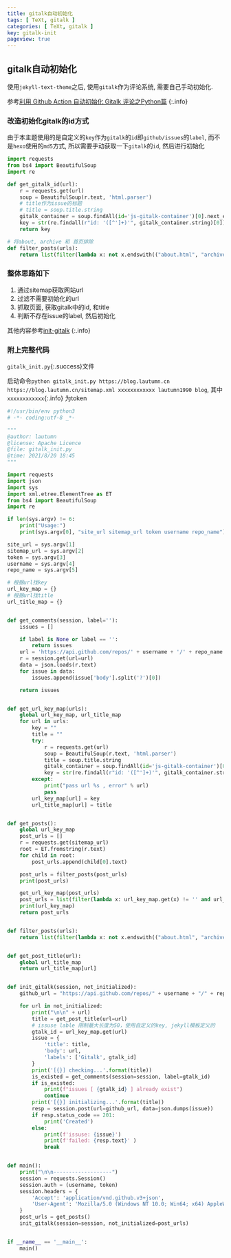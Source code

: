 ```yaml
---
title: gitalk自动初始化
tags: [ TeXt, gitalk ]
categories: [ TeXt, gitalk ]
key: gitalk-init
pageview: true
---
```


## gitalk自动初始化

使用`jekyll-text-theme`之后, 使用`gitalk`作为评论系统, 需要自己手动初始化.

参考[利用 Github Action 自动初始化 Gitalk 评论之Python篇](https://www.lshell.com/post/use-github-action-and-python-to-automatically-initialize-gitalk-comments/)
{:.info}

<!--more-->

### 改造初始化gitalk的id方式

由于本主题使用的是自定义的`key`作为`gitalk`的`id`即`github/issues`的`label`, 而不是`hexo`使用的`md5`方式, 所以需要手动获取一下`gitalk`的`id`, 然后进行初始化

```python
import requests
from bs4 import BeautifulSoup
import re

def get_gitalk_id(url):
    r = requests.get(url)
    soup = BeautifulSoup(r.text, 'html.parser')
    # title作为issue的标题
    # title = soup.title.string
    gitalk_container = soup.findAll(id='js-gitalk-container')[0].next_element
    key = str(re.findall(r"id: '([^']+)'", gitalk_container.string)[0])
    return key

# 将about, archive 和 首页排除
def filter_posts(urls):
    return list(filter(lambda x: not x.endswith(("about.html", "archive.html", "/")), urls))
```

### 整体思路如下

1. 通过sitemap获取网站url
1. 过滤不需要初始化的url
1. 抓取页面, 获取gitalk中的id, 和title
1. 判断不存在issue的label, 然后初始化

其他内容参考[init-gitalk](https://github.com/Ansen/automaticallyInitializeGitalk/blob/master/init-gitalk.py)
{:.info}

### 附上完整代码

`gitalk_init.py`{:.success}文件

启动命令`python gitalk_init.py https://blog.lautumn.cn https://blog.lautumn.cn/sitemap.xml xxxxxxxxxxxx lautumn1990 blog`, 其中`xxxxxxxxxxxx`{:.info} 为token

```python
#!/usr/bin/env python3
# -*- coding:utf-8 _*-

""" 
@author: lautumn 
@license: Apache Licence 
@file: gitalk_init.py
@time: 2021/8/20 18:45
"""

import requests
import json
import sys
import xml.etree.ElementTree as ET
from bs4 import BeautifulSoup
import re

if len(sys.argv) != 6:
    print("Usage:")
    print(sys.argv[0], "site_url sitemap_url token username repo_name")

site_url = sys.argv[1]
sitemap_url = sys.argv[2]
token = sys.argv[3]
username = sys.argv[4]
repo_name = sys.argv[5]

# 根据url找key
url_key_map = {}
# 根据url找title
url_title_map = {}


def get_comments(session, label=''):
    issues = []

    if label is None or label == '':
        return issues
    url = 'https://api.github.com/repos/' + username + '/' + repo_name + '/issues?q=is&labels=Gitalk,' + label
    r = session.get(url=url)
    data = json.loads(r.text)
    for issue in data:
        issues.append(issue['body'].split('?')[0])

    return issues


def get_url_key_map(urls):
    global url_key_map, url_title_map
    for url in urls:
        key = ""
        title = ""
        try:
            r = requests.get(url)
            soup = BeautifulSoup(r.text, 'html.parser')
            title = soup.title.string
            gitalk_container = soup.findAll(id='js-gitalk-container')[0].next_element
            key = str(re.findall(r"id: '([^']+)'", gitalk_container.string)[0])
        except:
            print("pass url %s , error" % url)
            pass
        url_key_map[url] = key
        url_title_map[url] = title


def get_posts():
    global url_key_map
    post_urls = []
    r = requests.get(sitemap_url)
    root = ET.fromstring(r.text)
    for child in root:
        post_urls.append(child[0].text)

    post_urls = filter_posts(post_urls)
    print(post_urls)

    get_url_key_map(post_urls)
    post_urls = list(filter(lambda x: url_key_map.get(x) != '' and url_key_map.get(x) is not None, post_urls))
    print(url_key_map)
    return post_urls


def filter_posts(urls):
    return list(filter(lambda x: not x.endswith(("about.html", "archive.html", "/")), urls))


def get_post_title(url):
    global url_title_map
    return url_title_map[url]


def init_gitalk(session, not_initialized):
    github_url = "https://api.github.com/repos/" + username + "/" + repo_name + "/issues"

    for url in not_initialized:
        print("\n\n" + url)
        title = get_post_title(url=url)
        # issuse lable 限制最大长度为50，使用自定义的key, jekyll模板定义的
        gtalk_id = url_key_map.get(url)
        issue = {
            'title': title,
            'body': url,
            'labels': ['Gitalk', gtalk_id]
        }
        print('[{}] checking...'.format(title))
        is_existed = get_comments(session=session, label=gtalk_id)
        if is_existed:
            print(f"issues [ {gtalk_id} ] already exist")
            continue
        print('[{}] initializing...'.format(title))
        resp = session.post(url=github_url, data=json.dumps(issue))
        if resp.status_code == 201:
            print('Created')
        else:
            print(f'issuse: {issue}')
            print(f'failed: {resp.text}' )
            break


def main():
    print("\n\n-------------------")
    session = requests.Session()
    session.auth = (username, token)
    session.headers = {
        'Accept': 'application/vnd.github.v3+json',
        'User-Agent': 'Mozilla/5.0 (Windows NT 10.0; Win64; x64) AppleWebKit/537.36 (KHTML, like Gecko) Chrome/85.0.4183.59 Safari/537.36 Edg/85.0.564.30'
    }
    post_urls = get_posts()
    init_gitalk(session=session, not_initialized=post_urls)


if __name__ == '__main__':
    main()
```
